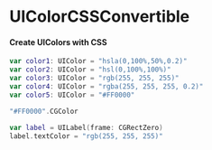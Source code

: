 # UIColorCSSConvertible

#### Create UIColors with CSS

```swift
var color1: UIColor = "hsla(0,100%,50%,0.2)"
var color2: UIColor = "hsl(0,100%,100%)"
var color3: UIColor = "rgb(255, 255, 255)"
var color4: UIColor = "rgba(255, 255, 255, 0.2)"
var color5: UIColor = "#FF0000"

"#FF0000".CGColor

var label = UILabel(frame: CGRectZero)
label.textColor = "rgb(255, 255, 255)"
```
